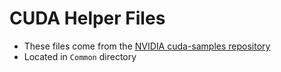 # CUDA Helper Files

- These files come from the [NVIDIA cuda-samples repository](https://github.com/NVIDIA/cuda-samples)
- Located in `Common` directory
